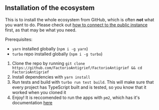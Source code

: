 ## Installation of the ecosystem

This is to install the whole ecosystem from GitHub, which is often **not** what you want to do. Please check out
[how to connect to the public instance](#-Usage-for-the-end-user) first, as that may be what you need.

Prerequisites:

-   `yarn` installed globally (`npm i -g yarn`)
-   `turbo` repo installed globally (`npm i -g turbo`)

1. Clone the repo by running `git clone https://github.com/FactorioAntigrief/FactorioAntigrief && cd FactorioAntigrief`
2. Install dependencies with `yarn install`
3. Run tests and build with `turbo run test build`. This will make sure that every project has TypeScript built and is tested, so you know that it worked when you cloned it
4. Enjoy! It is reccomended to run the apps with `pm2`, which has it's documentation [here](https://pm2.io)
